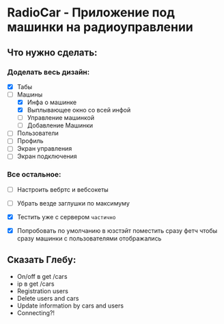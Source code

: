 # RadioCar - Приложение под машинки на радиоуправлении
## Что нужно сделать:
### Доделать весь дизайн:
* [x] Табы
* [ ] Машины
  * [x] Инфа о машинке
  * [x] Выплывающее окно со всей инфой
  * [ ] Управление машинкой
  * [ ] Добавление Машинки
* [ ] Пользователи
* [ ] Профиль
* [ ] Экран управления
* [ ] Экран подключения
### Все остальное:
* [ ] Настроить вебртс и вебсокеты
* [ ] Убрать везде заглушки по максимуму
* [x] Тестить уже с сервером ```частично```
* [x] Попробовать по умолчанию в юзстэйт поместить сразу фетч чтобы сразу машинки с пользователями отображались


## Сказать Глебу:
- On/off в get /cars
- ip в get /cars
- Registration users
- Delete users and cars
- Update information by cars and users
- Connecting?!
